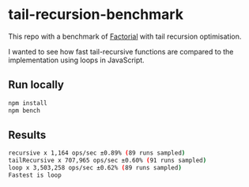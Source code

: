 # tail-recursion-benchmark

This repo with a benchmark of [Factorial](https://en.wikipedia.org/wiki/Factorial) with tail recursion optimisation.

I wanted to see how fast tail-recursive functions are compared to the implementation using loops in JavaScript.

## Run locally

```sh
npm install
npm bench
```

## Results

```sh
recursive x 1,164 ops/sec ±0.89% (89 runs sampled)
tailRecursive x 707,965 ops/sec ±0.60% (91 runs sampled)
loop x 3,503,258 ops/sec ±0.62% (89 runs sampled)
Fastest is loop
```
